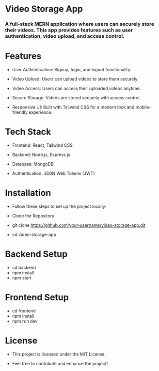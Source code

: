 # Video Storage App

### A full-stack MERN application where users can securely store their videos. This app provides features such as user authentication, video upload, and access control.

# Features

* User Authentication: Signup, login, and logout functionality.

* Video Upload: Users can upload videos to store them securely.

* Video Access: Users can access their uploaded videos anytime.

* Secure Storage: Videos are stored securely with access control.

* Responsive UI: Built with Tailwind CSS for a modern look and mobile-friendly experience.

# Tech Stack

* Frontend: React, Tailwind CSS

* Backend: Node.js, Express.js

* Database: MongoDB

* Authentication: JSON Web Tokens (JWT)

# Installation

* Follow these steps to set up the project locally:

* Clone the Repository

* git clone https://github.com/your-username/video-storage-app.git
* cd video-storage-app

# Backend Setup

* cd backend
* npm install
* npm start

# Frontend Setup

* cd frontend
* npm install
* npm run dev


# License

* This project is licensed under the MIT License.

* Feel free to contribute and enhance the project!
